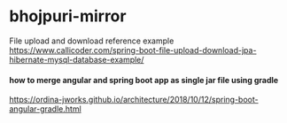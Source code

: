 # bhojpuri-mirror
File upload and download reference example
https://www.callicoder.com/spring-boot-file-upload-download-jpa-hibernate-mysql-database-example/

#### how to merge angular and spring boot app as single jar file using gradle
https://ordina-jworks.github.io/architecture/2018/10/12/spring-boot-angular-gradle.html

